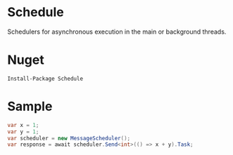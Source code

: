 # Schedule

Schedulers for asynchronous execution in the main or background threads.

# Nuget

```
Install-Package Schedule
```

# Sample 

```C#
var x = 1;
var y = 1;
var scheduler = new MessageScheduler();
var response = await scheduler.Send<int>(() => x + y).Task;
```